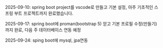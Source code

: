2025-09-10: spring boot project를 vscode로 만들고 기본 설정, 아주 기초적인 스프링 부트 프로젝트까지 완료했습니다.

2025-09-17: spring boot에 proman(bootstrap 5) 얻고 기본 프로필 수정(만들기)까지 완료, 다음 주 데이터베이스 연동 예정

2025-09-24: sping boot에 mysql, jpa연동
